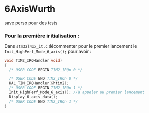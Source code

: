 # 6AxisWurth
save perso pour des tests

### Pour la première initialisation :
Dans `stm32l4xx_it.c` décommenter pour le premier lancement le `Init_HighPerf_Mode_6_axis();` pour avoir :
```c
void TIM2_IRQHandler(void)
{
  /* USER CODE BEGIN TIM2_IRQn 0 */

  /* USER CODE END TIM2_IRQn 0 */
  HAL_TIM_IRQHandler(&htim2);
  /* USER CODE BEGIN TIM2_IRQn 1 */
  Init_HighPerf_Mode_6_axis(); //à appeler au premier lancement
  Display_6_axis_data();
  /* USER CODE END TIM2_IRQn 1 */
}
```